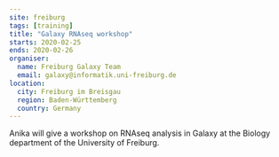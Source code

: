 ```yaml
---
site: freiburg
tags: [training]
title: "Galaxy RNAseq workshop"
starts: 2020-02-25
ends: 2020-02-26
organiser:
  name: Freiburg Galaxy Team
  email: galaxy@informatik.uni-freiburg.de
location:
  city: Freiburg im Breisgau
  region: Baden-Württemberg
  country: Germany
---
```

 
Anika will give a workshop on RNAseq analysis in Galaxy at the Biology department of the University of Freiburg.